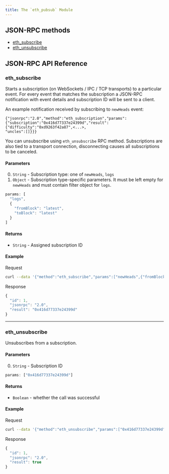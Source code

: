 ```yaml
---
title: The `eth_pubsub` Module
---
```


## JSON-RPC methods

- [eth_subscribe](#eth_subscribe)
- [eth_unsubscribe](#eth_unsubscribe)

## JSON-RPC API Reference

### eth_subscribe


Starts a subscription (on WebSockets / IPC / TCP transports) to a particular event. For every event that
matches the subscription a JSON-RPC notification with event details and subscription ID will be sent to a client.

An example notification received by subscribing to `newHeads` event:
```
{"jsonrpc":"2.0","method":"eth_subscription","params":{"subscription":"0x416d77337e24399d","result":{"difficulty":"0xd9263f42a87",<...>,
"uncles":[]}}}
```

You can unsubscribe using `eth_unsubscribe` RPC method. Subscriptions are also tied to a transport
connection, disconnecting causes all subscriptions to be canceled.


#### Parameters

0. `String` - Subscription type: one of `newHeads`, `logs`
0. `Object` -
Subscription type-specific parameters. It must be left empty for
`newHeads` and must contain filter object for `logs`.


```js
params: [
  "logs",
  {
    "fromBlock": "latest",
    "toBlock": "latest"
  }
]
```

#### Returns

- `String` - Assigned subscription ID

#### Example

Request
```bash
curl --data '{"method":"eth_subscribe","params":["newHeads",{"fromBlock":"latest","toBlock":"latest"}],"id":1,"jsonrpc":"2.0"}' -H "Content-Type: application/json" -X POST localhost:8545
```

Response
```js
{
  "id": 1,
  "jsonrpc": "2.0",
  "result": "0x416d77337e24399d"
}
```

***

### eth_unsubscribe

Unsubscribes from a subscription.

#### Parameters

0. `String` - Subscription ID

```js
params: ["0x416d77337e24399d"]
```

#### Returns

- `Boolean` - whether the call was successful

#### Example

Request
```bash
curl --data '{"method":"eth_unsubscribe","params":["0x416d77337e24399d"],"id":1,"jsonrpc":"2.0"}' -H "Content-Type: application/json" -X POST localhost:8545
```

Response
```js
{
  "id": 1,
  "jsonrpc": "2.0",
  "result": true
}
```
